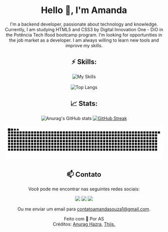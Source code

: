
<div align="center">

# Hello 👋, I'm Amanda

I'm a backend developer, passionate about technology and knowledge. Currently, I am studying HTML5 and CSS3 by Digital Innovation One - DiO in the Potência Tech Ifood bootcamp program. I'm looking for opportunities in the job market as a developer. I am always willing to learn new tools and improve my skills.
<br>

## ⚡ Skills:

![My Skills](https://skills.thijs.gg/icons?i=css,html,js,nodejs,vscode,git,bash&theme=dark)
<br><br>
![Top Langs](https://github-readme-stats-git-masterrstaa-rickstaa.vercel.app/api/top-langs/?username=amandytta&layout=compact&langs_count=6&count_private=true&theme=material-palenight&show_icons=true) 

## 📈 Stats:

![Anurag's GitHub stats](https://github-readme-stats.vercel.app/api?username=amandytta&count_private=true&theme=material-palenight&show_icons=true&hide_title=true&include_all_commits=true&layout=compact)
[![GitHub Streak](https://streak-stats.demolab.com/?user=amandytta&theme=material-palenight&show_icons=true)](https://git.io/streak-stats)

![Snake animation](https://github.com/thaissacarrafa/thaissacarrafa/blob/output/github-contribution-grid-snake.svg)

## 📫 Contato
Você pode me encontrar nas seguintes redes sociais:

 <div> 
  <a href="https://www.linkedin.com/in/amanda-souza-3b967a24b/" target="_blank"><img src="https://img.shields.io/badge/-Linkedin-%230077B5?style=for-the-badge&logo=linkedin&logoColor=white" target="_blank"></a> 
  <a href="https://www.instagram.com/andy.sdo/" target="_blank"><img src="https://img.shields.io/badge/-Instagram-%23E4405F?style=for-the-badge&logo=instagram&logoColor=white" target="_blank"></a>
   <a href="https://discord.com/users/@amandyta/" target="_blank"><img src="https://img.shields.io/badge/Discord-7289DA?style=for-the-badge&logo=discord&logoColor=white" target="_blank"></a> 

Ou me enviar um email para <a href = "mailto: contatoamandasouza1@gmail.com" >contatoamandasouza1@gmail.com<a/>.

</div>


 Feito com :purple_heart: Por AS
 <br>
 Créditos: <a href="https://github.com/anuraghazra/github-readme-stats">Anurag Hazra</a>, <a href="https://github.com/tandpfun/skill-icons">Thijs.</a>
</div>

